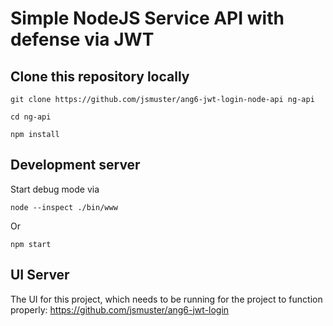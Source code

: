# Simple NodeJS Service API with defense via JWT

## Clone this repository locally
`git clone https://github.com/jsmuster/ang6-jwt-login-node-api ng-api`

`cd ng-api`

`npm install`

## Development server

Start debug mode via 

`node --inspect ./bin/www`

Or

`npm start`

## UI Server

The UI for this project, which needs to be running for the project to function properly:
https://github.com/jsmuster/ang6-jwt-login